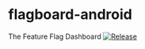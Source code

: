 # flagboard-android
The Feature Flag Dashboard
[![Release](https://jitpack.io/v/GrinGraz/Repo.svg)](https://jitpack.io/#GrinGraz/flagboard-android)
